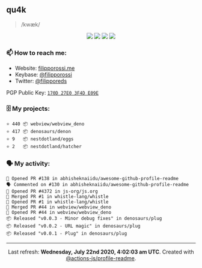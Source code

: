 ## qu4k

> /kwæk/

<p align="center">
  <img src="https://img.shields.io/badge/last%20major%20release-aug.%202000-important" />
  <img src="https://img.shields.io/badge/unminified%20size-6%20feet%206%20inches-informational" />
  <img src="https://img.shields.io/badge/vulnerabilities-high-critical" />
  <img src="https://img.shields.io/badge/code%20quality-A%20for%20effort-success" />
</p>

### 📫 How to reach me:

- Website: [filipporossi.me](https://filipporossi.me/)
- Keybase: [@filipporossi](https://keybase.io/filipporossi)
- Twitter: [@filipporeds](https://keybase.io/filipporeds)

PGP Public Key: [`170D 27E0 3F4D E09E`](https://keybase.io/filipporossi/pgp_keys.asc)

### 🗄 My projects:

```
⭐️ 440 📦 webview/webview_deno
⭐️ 417 📦 denosaurs/denon
⭐️ 9   📦 nestdotland/eggs
⭐️ 2   📦 nestdotland/hatcher
```

### 🗣 My activity:

```
💪 Opened PR #138 in abhisheknaiidu/awesome-github-profile-readme
🗣 Commented on #130 in abhisheknaiidu/awesome-github-profile-readme
💪 Opened PR #4372 in js-org/js.org
🎉 Merged PR #1 in whistle-lang/whistle
💪 Opened PR #1 in whistle-lang/whistle
🎉 Merged PR #44 in webview/webview_deno
💪 Opened PR #44 in webview/webview_deno
📦 Released "v0.0.3 - Minor debug fixes" in denosaurs/plug
📦 Released "v0.0.2 - URL magic" in denosaurs/plug
📦 Released "v0.0.1 - Plug" in denosaurs/plug
```

------------
<p align="center">Last refresh: <b>Wednesday, July 22nd 2020, 4:02:03 am UTC</b>. Created with <a href=https://github.com/marketplace/actions/profile-readme>@actions-js/profile-readme</a>.</p>